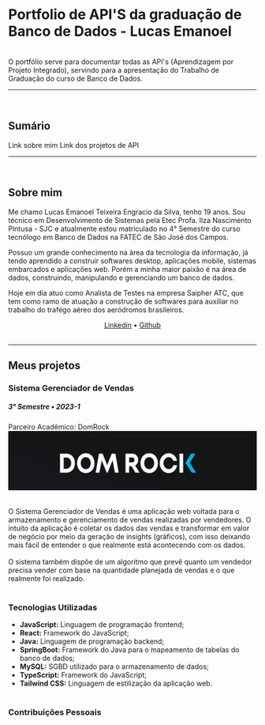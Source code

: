 # Portfolio de API'S da graduação de Banco de Dados - Lucas Emanoel 
<br>
O portfólio serve para documentar todas as API's (Aprendizagem por Projeto Integrado), servindo para a apresentação do Trabalho de Graduação do curso de Banco de Dados.

<hr></hr>
<br>

## Sumário
Link sobre mim
Link dos projetos de API
<br>
<hr></hr>
<br>

## Sobre mim

Me chamo Lucas Emanoel Teixeira Engracio da Silva, tenho 19 anos. Sou técnico em Desenvolvimento de Sistemas pela Etec Profa.
Ilza Nascimento Pintusa - SJC e atualmente estou matriculado no 4° Semestre do curso tecnólogo em Banco de Dados na FATEC de 
São José dos Campos.

Possuo um grande conhecimento na área da tecnologia da informação, já tendo aprendido a construir softwares desktop, aplicações mobile, sistemas embarcados e aplicações web. Porém a minha maior paixão é na área de dados, construindo, manipulando e gerenciando um banco de dados.

Hoje em dia atuo como Analista de Testes na empresa Saipher ATC, que tem como ramo de atuação a construção de softwares para auxiliar no trabalho do trafégo aéreo dos aeródromos brasileiros. 
<center>
<a href="https://www.linkedin.com/in/lucas-emanoel-teixeira-engracio-da-silva-ab5611234/">Linkedin</a> • <a href="https://github.com/lucasetdasilva">Github</a>
</center>
<br>
<hr></hr>

## Meus projetos

### Sistema Gerenciador de Vendas

##### 3° Semestre • 2023-1

Parceiro Acadêmico: DomRock
<br>
<img src= "Images/domrock.png" width="800" height="120">
<br><br>

O Sistema Gerenciador de Vendas é uma aplicação web voltada para o armazenamento e gerenciamento de vendas realizadas por vendedores. O intuito da aplicação é coletar os dados das vendas e transformar em valor de negócio por meio da geração de insights (gráficos), com isso deixando mais fácil de entender o que realmente está acontecendo com os dados.
<br><br>
O sistema também dispõe de um algoritmo que prevê quanto um vendedor precisa vender com base na quantidade planejada de vendas e o que realmente foi realizado.
<br><br>

### Tecnologias Utilizadas

* __JavaScript:__ Linguagem de programação frontend;
* __React:__ Framework do JavaScript;
* __Java:__ Linguagem de programação backend;
* __SpringBoot:__ Framework do Java para o mapeamento de tabelas do banco de dados;
* __MySQL:__ SGBD utilizado para o armazenamento de dados;
* __TypeScript:__ Framework do JavaScript; 
* __Tailwind CSS:__ Linguagem de estilização da aplicação web.
<br><br>  

### Contribuições Pessoais
